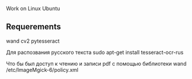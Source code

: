 Work on Linux Ubuntu

## Requerements
wand
cv2
pytesseract

Для распозвания русского текста
sudo apt-get install tesseract-ocr-rus

Что бы был доступ к чтению и записи pdf с помощью библиотеки wand
/etc/ImageMgick-6/policy.xml
<plicy domain='coder' rights='read|write' pattern='PDF' />